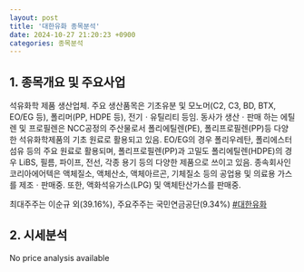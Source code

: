 ```yaml
---
layout: post
title: '대한유화 종목분석'
date: 2024-10-27 21:20:23 +0900
categories: 종목분석
---
```


## 1. 종목개요 및 주요사업

석유화학 제품 생산업체. 주요 생산품목은 기초유분 및 모노머(C2, C3, BD, BTX, EO/EG 등), 폴리머(PP, HDPE 등), 전기ㆍ유틸리티 등임. 동사가 생산ㆍ판매 하는 에틸렌 및 프로필렌은 NCC공정의 주산물로서 폴리에틸렌(PE), 폴리프로필렌(PP)등 다양한 석유화학제품의 기초 원료로 활용되고 있음. EO/EG의 경우 폴리우레탄, 폴리에스터 섬유 등의 주요 원료로 활용되며, 폴리프로필렌(PP)과 고밀도 폴리에틸렌(HDPE)의 경우 LiBS, 필름, 파이프, 전선, 각종 용기 등의 다양한 제품으로 쓰이고 있음. 종속회사인 코리아에어텍은 액체질소, 액체산소, 액체아르곤, 기체질소 등의 공업용 및 의료용 가스를 제조ㆍ판매중. 또한, 액화석유가스(LPG) 및 액체탄산가스를 판매중.

최대주주는 이순규 외(39.16%), 주요주주는 국민연금공단(9.34%)
[#대한유화](#)

## 2. 시세분석

No price analysis available
